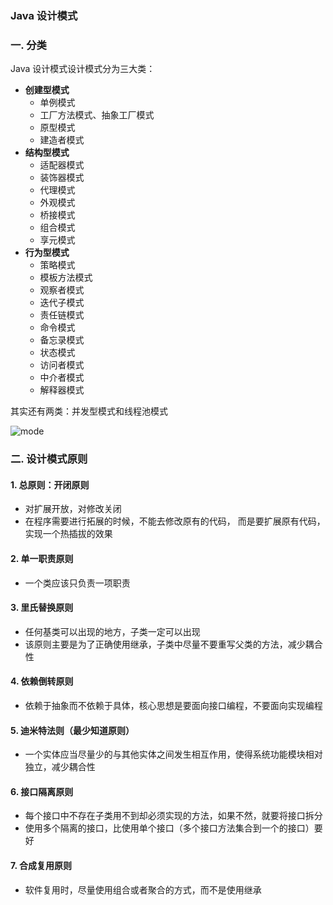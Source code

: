 ### Java 设计模式
### 一. 分类
Java 设计模式设计模式分为三大类： 
* **创建型模式**
  * 单例模式
  * 工厂方法模式、抽象工厂模式
  * 原型模式
  * 建造者模式
* **结构型模式**
  * 适配器模式
  * 装饰器模式
  * 代理模式
  * 外观模式
  * 桥接模式
  * 组合模式
  * 享元模式
* **行为型模式**
  * 策略模式
  * 模板方法模式
  * 观察者模式
  * 迭代子模式
  * 责任链模式
  * 命令模式
  * 备忘录模式
  * 状态模式
  * 访问者模式
  * 中介者模式
  * 解释器模式

其实还有两类：并发型模式和线程池模式

![mode](https://fgq233.github.io/imgs/mode/mode.jpg)

### 二. 设计模式原则
#### 1. 总原则：开闭原则 
* 对扩展开放，对修改关闭
* 在程序需要进行拓展的时候，不能去修改原有的代码， 而是要扩展原有代码，实现一个热插拔的效果

#### 2. 单一职责原则 
* 一个类应该只负责一项职责

#### 3. 里氏替换原则 
* 任何基类可以出现的地方，子类一定可以出现
* 该原则主要是为了正确使用继承，子类中尽量不要重写父类的方法，减少耦合性

#### 4. 依赖倒转原则
* 依赖于抽象而不依赖于具体，核心思想是要面向接口编程，不要面向实现编程

#### 5. 迪米特法则（最少知道原则）
* 一个实体应当尽量少的与其他实体之间发生相互作用，使得系统功能模块相对独立，减少耦合性

#### 6. 接口隔离原则
* 每个接口中不存在子类用不到却必须实现的方法，如果不然，就要将接口拆分
* 使用多个隔离的接口，比使用单个接口（多个接口方法集合到一个的接口）要好

#### 7. 合成复用原则
* 软件复用时，尽量使用组合或者聚合的方式，而不是使用继承
